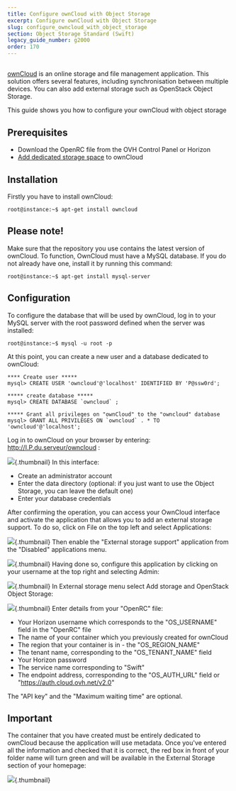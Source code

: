 ```yaml
---
title: Configure ownCloud with Object Storage
excerpt: Configure ownCloud with Object Storage
slug: configure_owncloud_with_object_storage
section: Object Storage Standard (Swift)
legacy_guide_number: g2000
order: 170
---
```



##
[ownCloud](https://owncloud.org/) is an online storage and file management application.
This solution offers several features, including synchronisation between multiple devices. You can also add external storage such as OpenStack Object Storage.

This guide shows you how to configure your ownCloud with object storage


## Prerequisites

- Download the OpenRC file from the OVH Control Panel or Horizon
- [Add dedicated storage space](https://docs.ovh.com/ca/en/public-cloud/add_storage_space/) to ownCloud




## Installation
Firstly you have to install ownCloud:


```
root@instance:~$ apt-get install owncloud
```



## Please note!
Make sure that the repository you use contains the latest version of ownCloud.
To function, OwnCloud must have a MySQL database. If you do not already have one, install it by running this command:


```
root@instance:~$ apt-get install mysql-server
```




## Configuration
To configure the database that will be used by ownCloud, log in to your MySQL server with the root password defined when the server was installed:


```
root@instance:~$ mysql -u root -p
```


At this point, you can create a new user and a database dedicated to ownCloud:


```
**** Create user *****
mysql> CREATE USER 'owncloud'@'localhost' IDENTIFIED BY 'P@ssw0rd';

***** create database *****
mysql> CREATE DATABASE `owncloud` ;

***** Grant all privileges on "ownCloud" to the "owncloud" database
mysql> GRANT ALL PRIVILEGES ON `owncloud` . * TO 'owncloud'@'localhost';
```


Log in to ownCloud on your browser by entering: http://I.P.du.serveur/owncloud :

![](images/img_3325.jpg){.thumbnail}
In this interface:

- Create an administrator account
- Enter the data directory (optional: if you just want to use the Object Storage, you can leave the default one)
- Enter your database credentials


After confirming the operation, you can access your OwnCloud interface and activate the application that allows you to add an external storage support.
To do so, click on File on the top left and select Applications:

![](images/img_3327.jpg){.thumbnail}
Then enable the "External storage support" application from the "Disabled" applications menu.

![](images/img_3328.jpg){.thumbnail}
Having done so, configure this application by clicking on your username at the top right and selecting Admin:

![](images/img_3326.jpg){.thumbnail}
In External storage menu select Add storage and OpenStack Object Storage:

![](images/img_3329.jpg){.thumbnail}
Enter details from your "OpenRC" file:

- Your Horizon username which corresponds to the  "OS_USERNAME" field in the "OpenRC" file
- The name of your container which you previously created for ownCloud
- The region that your container is in - the "OS_REGION_NAME"
- The tenant name, corresponding to the "OS_TENANT_NAME" field
- Your Horizon password
- The service name corresponding to "Swift"
- The endpoint address, corresponding to the "OS_AUTH_URL" field or "https://auth.cloud.ovh.net/v2.0"


The "API key" and the "Maximum waiting time" are optional.

## Important
The container that you have created must be entirely dedicated to ownCloud because the application will use metadata.
Once you've entered all the information and checked that it is correct, the red box in front of your folder name will turn green and will be available in the External Storage section of your homepage:

![](images/img_3330.jpg){.thumbnail}


##
 

